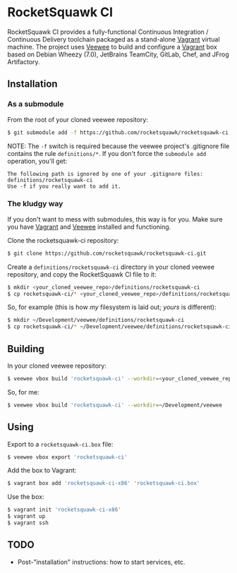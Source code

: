 RocketSquawk CI
===============

RocketSquawk CI provides a fully-functional Continuous Integration / Continuous
Delivery toolchain packaged as a stand-alone [Vagrant][1] virtual machine. The
project uses [Veewee][2] to build and configure a [Vagrant][1] box based on Debian
Wheezy (7.0), JetBrains TeamCity, GitLab, Chef, and JFrog Artifactory.

Installation
------------

### As a submodule

From the root of your cloned veewee repository:

```bash
$ git submodule add -f https://github.com/rocketsquawk/rocketsquawk-ci.git definitions/rocketsquawk-ci
```

NOTE: The `-f` switch is required because the veewee project's .gitignore file contains the rule `definitions/*`. If you don't force the `submodule add` operation, you'll get:

	The following path is ignored by one of your .gitignore files:
	definitions/rocketsquawk-ci
	Use -f if you really want to add it.

### The kludgy way

If you don't want to mess with submodules, this way is for you. Make sure you have [Vagrant][1] and [Veewee][2] installed and functioning.

Clone the rocketsquawk-ci repository:

```bash
$ git clone https://github.com/rocketsquawk/rocketsquawk-ci.git
```

Create a `definitions/rocketsquawk-ci` directory in your cloned veewee repository, and copy the RocketSquawk CI file to it:

```bash
$ mkdir <your_cloned_veewee_repo>/definitions/rocketsquawk-ci
$ cp rocketsquawk-ci/* <your_cloned_veewee_repo>/definitions/rocketsquawk-ci/
```
    
So, for example (this is how *my* filesystem is laid out; *yours* is different):

```bash
$ mkdir ~/Development/veewee/definitions/rocketsquawk-ci
$ cp rocketsquawk-ci/* ~/Development/veewee/definitions/rocketsquawk-ci/
```

Building
--------

In your cloned veewee repository:

```bash
$ veewee vbox build 'rocketsquawk-ci' --workdir=<your_cloned_veewee_repo>
```

So, for me:

```bash
$ veewee vbox build 'rocketsquawk-ci' --workdir=~/Development/veewee
```

Using
-----

Export to a `rocketsquawk-ci.box` file:

```bash
$ veewee vbox export 'rocketsquawk-ci'
```

Add the box to Vagrant:

```bash
$ vagrant box add 'rocketsquawk-ci-x86' 'rocketsquawk-ci.box'
````

Use the box:

```bash
$ vagrant init 'rocketsquawk-ci-x86'
$ vagrant up
$ vagrant ssh
```

TODO
----

* Post-"installation" instructions: how to start services, etc.

[1]: http://vagrantup.com "Vagrant"
[2]: https://github.com/jedi4ever/veewee "Veewee"
